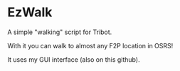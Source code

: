 # EzWalk
A simple "walking" script for Tribot.

With it you can walk to almost any F2P location in OSRS!

It uses my GUI interface (also on this github).
